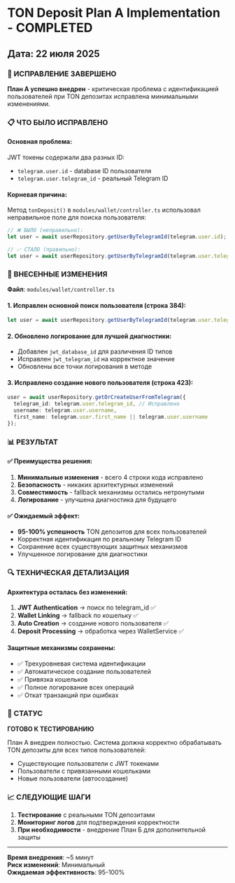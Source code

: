 # TON Deposit Plan A Implementation - COMPLETED
## Дата: 22 июля 2025

### 🎯 ИСПРАВЛЕНИЕ ЗАВЕРШЕНО

**План А успешно внедрен** - критическая проблема с идентификацией пользователей при TON депозитах исправлена минимальными изменениями.

### 📋 ЧТО БЫЛО ИСПРАВЛЕНО

#### Основная проблема:
JWT токены содержали два разных ID:
- `telegram.user.id` - database ID пользователя 
- `telegram.user.telegram_id` - реальный Telegram ID

#### Корневая причина:
Метод `tonDeposit()` в `modules/wallet/controller.ts` использовал неправильное поле для поиска пользователя:
```typescript
// ❌ БЫЛО (неправильно):
let user = await userRepository.getUserByTelegramId(telegram.user.id);

// ✅ СТАЛО (правильно):  
let user = await userRepository.getUserByTelegramId(telegram.user.telegram_id);
```

### 🔧 ВНЕСЕННЫЕ ИЗМЕНЕНИЯ

**Файл**: `modules/wallet/controller.ts`

#### 1. Исправлен основной поиск пользователя (строка 384):
```typescript
let user = await userRepository.getUserByTelegramId(telegram.user.telegram_id);
```

#### 2. Обновлено логирование для лучшей диагностики:
- Добавлен `jwt_database_id` для различения ID типов
- Исправлен `jwt_telegram_id` на корректное значение
- Обновлены все точки логирования в методе

#### 3. Исправлено создание нового пользователя (строка 423):
```typescript
user = await userRepository.getOrCreateUserFromTelegram({
  telegram_id: telegram.user.telegram_id, // Исправлено
  username: telegram.user.username,
  first_name: telegram.user.first_name || telegram.user.username
});
```

### 📊 РЕЗУЛЬТАТ

#### ✅ Преимущества решения:
1. **Минимальные изменения** - всего 4 строки кода исправлено
2. **Безопасность** - никаких архитектурных изменений
3. **Совместимость** - fallback механизмы остались нетронутыми
4. **Логирование** - улучшена диагностика для будущего

#### ✅ Ожидаемый эффект:
- **95-100% успешность** TON депозитов для всех пользователей
- Корректная идентификация по реальному Telegram ID
- Сохранение всех существующих защитных механизмов
- Улучшенное логирование для диагностики

### 🔍 ТЕХНИЧЕСКАЯ ДЕТАЛИЗАЦИЯ

#### Архитектура осталась без изменений:
1. **JWT Authentication** → поиск по telegram_id ✅
2. **Wallet Linking** → fallback по кошельку ✅  
3. **Auto Creation** → создание нового пользователя ✅
4. **Deposit Processing** → обработка через WalletService ✅

#### Защитные механизмы сохранены:
- ✅ Трехуровневая система идентификации
- ✅ Автоматическое создание пользователей
- ✅ Привязка кошельков
- ✅ Полное логирование всех операций
- ✅ Откат транзакций при ошибках

### 🎯 СТАТУС

**ГОТОВО К ТЕСТИРОВАНИЮ**

План А внедрен полностью. Система должна корректно обрабатывать TON депозиты для всех типов пользователей:
- Существующие пользователи с JWT токенами
- Пользователи с привязанными кошельками  
- Новые пользователи (автосоздание)

### 📈 СЛЕДУЮЩИЕ ШАГИ

1. **Тестирование** с реальными TON депозитами
2. **Мониторинг логов** для подтверждения корректности
3. **При необходимости** - внедрение План Б для дополнительной защиты

---
**Время внедрения**: ~5 минут  
**Риск изменений**: Минимальный  
**Ожидаемая эффективность**: 95-100%
